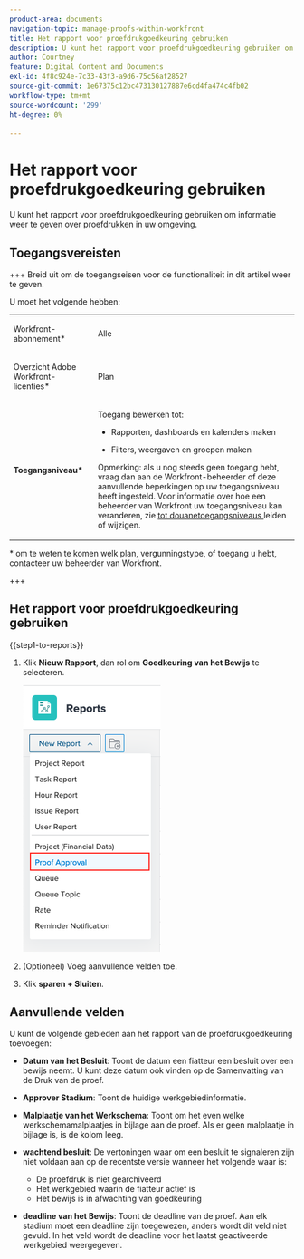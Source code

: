 ```yaml
---
product-area: documents
navigation-topic: manage-proofs-within-workfront
title: Het rapport voor proefdrukgoedkeuring gebruiken
description: U kunt het rapport voor proefdrukgoedkeuring gebruiken om informatie weer te geven over proefdrukken in uw omgeving.
author: Courtney
feature: Digital Content and Documents
exl-id: 4f8c924e-7c33-43f3-a9d6-75c56af28527
source-git-commit: 1e67375c12bc473130127887e6cd4fa474c4fb02
workflow-type: tm+mt
source-wordcount: '299'
ht-degree: 0%

---
```


# Het rapport voor proefdrukgoedkeuring gebruiken

U kunt het rapport voor proefdrukgoedkeuring gebruiken om informatie weer te geven over proefdrukken in uw omgeving.

## Toegangsvereisten

+++ Breid uit om de toegangseisen voor de functionaliteit in dit artikel weer te geven.

U moet het volgende hebben:

<table style="table-layout:auto"> 
 <col> 
 <col> 
 <tbody> 
  <tr> 
   <td role="rowheader"> <p>Workfront-abonnement*</p> </td> 
   <td>Alle</td> 
  </tr> 
  <tr> 
   <td role="rowheader"> <p>Overzicht Adobe Workfront-licenties*</p> </td> 
   <td> <p>Plan</p> </td> 
  </tr> 
  <tr data-mc-conditions=""> 
   <td role="rowheader"><strong> Toegangsniveau* </strong> </td> 
   <td> <p>Toegang bewerken tot:</p> 
    <ul> 
     <li> <p>Rapporten, dashboards en kalenders maken</p> </li> 
     <li> <p>Filters, weergaven en groepen maken</p> </li> 
    </ul> <p>Opmerking: als u nog steeds geen toegang hebt, vraag dan aan de Workfront-beheerder of deze aanvullende beperkingen op uw toegangsniveau heeft ingesteld. Voor informatie over hoe een beheerder van Workfront uw toegangsniveau kan veranderen, zie <a href="../../../administration-and-setup/add-users/configure-and-grant-access/create-modify-access-levels.md" class="MCXref xref"> tot douanetoegangsniveaus </a> leiden of wijzigen.</p> </td> 
  </tr> 
 </tbody> 
</table>

&#42; om te weten te komen welk plan, vergunningstype, of toegang u hebt, contacteer uw beheerder van Workfront.

+++

## Het rapport voor proefdrukgoedkeuring gebruiken

{{step1-to-reports}}

1. Klik **Nieuw Rapport**, dan rol om **Goedkeuring van het Bewijs** te selecteren.

   ![&#x200B; rapport van de Goedkeuring van het Bewijs &#x200B;](assets/proof-approval-report.png)

1. (Optioneel) Voeg aanvullende velden toe.
1. Klik **sparen + Sluiten**.

## Aanvullende velden

U kunt de volgende gebieden aan het rapport van de proefdrukgoedkeuring toevoegen:

* **Datum van het Besluit**: Toont de datum een fiatteur een besluit over een bewijs neemt. U kunt deze datum ook vinden op de Samenvatting van de Druk van de proef.
* **Approver Stadium**: Toont de huidige werkgebiedinformatie.
* **Malplaatje van het Werkschema**: Toont om het even welke werkschemamalplaatjes in bijlage aan de proef. Als er geen malplaatje in bijlage is, is de kolom leeg.
* **wachtend besluit**: De vertoningen waar om een besluit te signaleren zijn niet voldaan aan op de recentste versie wanneer het volgende waar is:

   * De proefdruk is niet gearchiveerd
   * Het werkgebied waarin de fiatteur actief is
   * Het bewijs is in afwachting van goedkeuring

* **deadline van het Bewijs**: Toont de deadline van de proef. Aan elk stadium moet een deadline zijn toegewezen, anders wordt dit veld niet gevuld. In het veld wordt de deadline voor het laatst geactiveerde werkgebied weergegeven.

 
